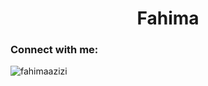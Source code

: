 <h1 align="center"> Fahima</h1>
<h3 align="center"></h3>

<h3 align="left">Connect with me:</h3>
<p align="left">
</p>

<p><img align="center" src="https://github-readme-streak-stats.herokuapp.com/?user=fahimaazizi&" alt="fahimaazizi" /></p>

